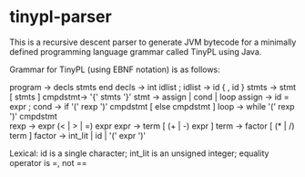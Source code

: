 # tinypl-parser
This is a recursive descent parser to generate JVM bytecode for a minimally defined programming language grammar called TinyPL using Java.

Grammar for TinyPL (using EBNF notation) is as follows:

 program ->  decls stmts end
 decls   ->  int idlist ;
 idlist  ->  id { , id } 
 stmts   ->  stmt [ stmts ]
 cmpdstmt->  '{' stmts '}'
 stmt    ->  assign | cond | loop
 assign  ->  id = expr ;
 cond    ->  if '(' rexp ')' cmpdstmt [ else cmpdstmt ]
 loop    ->  while '(' rexp ')' cmpdstmt  
 rexp    ->  expr (< | > | =) expr
 expr    ->  term   [ (+ | -) expr ]
 term    ->  factor [ (* | /) term ]
 factor  ->  int_lit | id | '(' expr ')'

Lexical:   id is a single character; 
          int_lit is an unsigned integer;
         equality operator is =, not ==
